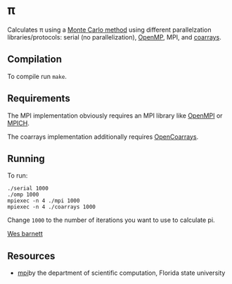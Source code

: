 # π

Calculates π using a [Monte
Carlo method](https://en.wikipedia.org/wiki/Monte_Carlo_method) using
different parallelzation libraries/protocols: serial (no
parallelization),
[OpenMP](https://gcc.gnu.org/onlinedocs/gfortran/OpenMP.html), MPI,
and [coarrays](https://gcc.gnu.org/wiki/CoarrayLib).


## Compilation

To compile run `make`.

## Requirements

The MPI implementation obviously requires an MPI library like
[OpenMPI](https://www.open-mpi.org/) or
[MPICH](https://www.mpich.org/).

The coarrays implementation additionally requires
[OpenCoarrays](http://www.opencoarrays.org/).



## Running

To run:

    ./serial 1000
    ./omp 1000
    mpiexec -n 4 ./mpi 1000
    mpiexec -n 4 ./coarrays 1000

Change `1000` to the number of iterations you want to use to calculate
pi.

[Wes barnett](https://barnett.science/)


## Resources
* [mpi](https://people.sc.fsu.edu/~jburkardt/f_src/mpi/mpi.html)by the department of scientific computation, Florida state university
